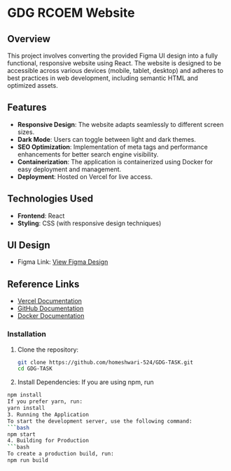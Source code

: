 # GDG RCOEM Website

## Overview
This project involves converting the provided Figma UI design into a fully functional, responsive website using React. The website is designed to be accessible across various devices (mobile, tablet, desktop) and adheres to best practices in web development, including semantic HTML and optimized assets.

## Features
- **Responsive Design**: The website adapts seamlessly to different screen sizes.
- **Dark Mode**: Users can toggle between light and dark themes.
- **SEO Optimization**: Implementation of meta tags and performance enhancements for better search engine visibility.
- **Containerization**: The application is containerized using Docker for easy deployment and management.
- **Deployment**: Hosted on Vercel for live access.

## Technologies Used
- **Frontend**: React
- **Styling**: CSS (with responsive design techniques)


## UI Design
- Figma Link: [View Figma Design](https://www.figma.com/design/ASITx8r3Nsb924zWqc0Glq/GDG-Task?node-id=0-1&t=lFeVhxTFJPtWhpx3-0)

## Reference Links
- [Vercel Documentation](https://vercel.com/docs)
- [GitHub Documentation](https://docs.github.com/en)
- [Docker Documentation](https://docs.docker.com/)


### Installation
1. Clone the repository:
   ```bash
   git clone https://github.com/homeshwari-524/GDG-TASK.git
   cd GDG-TASK
2.  Install Dependencies: If you are using npm, run
   ```bash
   npm install
   If you prefer yarn, run:
   yarn install
3. Running the Application
   To start the development server, use the following command:
   ```bash
   npm start
4. Building for Production
   ```bash
   To create a production build, run:
   npm run build


    
